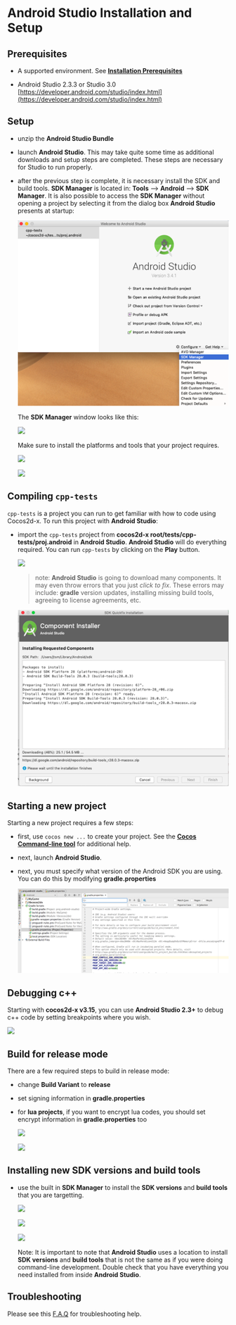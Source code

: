 # Android Studio Installation and Setup

## Prerequisites
* A supported environment. See **[Installation Prerequisites](prerequisites.md)**

* Android Studio 2.3.3 or Studio 3.0 [https://developer.android.com/studio/index.html](https://developer.android.com/studio/index.html)

## Setup
* unzip the __Android Studio Bundle__

* launch __Android Studio__. This may take quite some time as additional downloads and setup steps are completed. These steps are necessary for Studio to run properly.

* after the previous step is complete, it is necessary install the SDK and build tools. __SDK Manager__ is located in: __Tools__ --> __Android__ --> __SDK Manager__. It is also possible to access the __SDK Manager__ without opening a project by selecting it from the dialog box __Android Studio__  presents at startup:

    ![](Android-Studio-img/sdkmanager_at_startup.png "")

  The __SDK Manager__ window looks like this:

    ![](Android-Studio-img/sdkmanager.png "")

  Make sure to install the platforms and tools that your project requires.

    ![](Android-Studio-img/sdkmanager_1.png "")

    ![](Android-Studio-img/sdkmanager_2.png "")

## Compiling `cpp-tests`
`cpp-tests` is a project you can run to get familiar with how to code using Cocos2d-x. To run this project with __Android Studio__:
* import the `cpp-tests` project from __cocos2d-x root/tests/cpp-tests/proj.android__ in __Android Studio__. __Android Studio__ will do everything required. You can run `cpp-tests` by clicking on the __Play__ button.

    ![](Android-Studio-img/build_cpp_tests.png "")

  > note: __Android Studio__ is going to download many components. It may even throw errors that you just *click to fix*. These errors may include: __gradle__ version updates, installing missing build tools, agreeing to license agreements, etc.

  ![](Android-Studio-img/quick_fix_install.png "")

## Starting a new project
Starting a new project requires a few steps:
* first, use `cocos new ...` to create your project. See the **[Cocos Command-line tool](../editors_and_tools/cocosCLTool.md)** for additional help.
* next, launch __Android Studio__.
* next, you must specify what version of the Android SDK you are using. You can do this by modifying __gradle.properties__

    ![](Android-Studio-img/gradle_modify.png "")

## Debugging c++
Starting with __cocos2d-x v3.15__, you can use __Android Studio 2.3+__ to debug c++ code by setting breakpoints where you wish.

  ![](Android-Studio-img/debug_cpp_tests.png "")

## Build for release mode
There are a few required steps to build in release mode:

* change __Build Variant__ to __release__
* set signing information in __gradle.properties__
* for __lua projects__, if you want to encrypt lua codes, you should set encrypt information in __gradle.properties__ too

    ![](Android-Studio-img/change_release_lua_tests.png "")

    ![](Android-Studio-img/sign_and_encrypt.png "")

## Installing new SDK versions and build tools
* use the built in __SDK Manager__ to install the __SDK versions__ and __build tools__ that you are targetting.

    ![](Android-Studio-img/toolbar_sdkmanager_1.png "")

    ![](Android-Studio-img/sdkmanager_1.png "")

    ![](Android-Studio-img/sdkmanager_2.png "")

  Note: It is important to note that __Android Studio__ uses a location to install __SDK versions__ and __build tools__ that is not the same as if you were doing command-line development. Double check that you have everything you need installed from inside __Android Studio__.

## Troubleshooting
Please see this [F.A.Q](../faq/index.md#Android) for troubleshooting help.